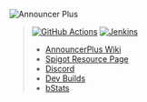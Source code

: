 ![Announcer Plus](https://i.imgur.com/C46OmJ6.png)
>[![GitHub Actions](https://github.com/jmanpenilla/AnnouncerPlus/workflows/AnnouncerPlus/badge.svg)](https://github.com/jmanpenilla/WanderingTrades/actions) [![Jenkins](https://img.shields.io/jenkins/build?jobUrl=https%3A%2F%2Fjenkins.jpenilla.xyz%2Fjob%2FAnnouncerPlus%2F&label=Jenkins)](https://jenkins.jpenilla.xyz/job/AnnouncerPlus/)
> * [AnnouncerPlus Wiki](https://github.com/jmanpenilla/AnnouncerPlus/wiki)
> * [Spigot Resource Page](https://www.spigotmc.org/resources/announcer-plus.81005/)
> * [Discord](https://discord.gg/V2PsMkx)
> * [Dev Builds](https://jenkins.jpenilla.xyz/job/AnnouncerPlus/)
> * [bStats](https://bstats.org/plugin/bukkit/Announcer-Plus/8067)
